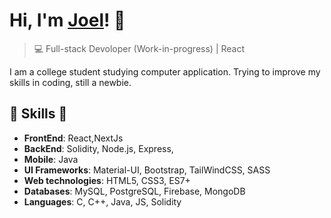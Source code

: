 # Hi, I'm [Joel](https://www.youtube.com/watch?v=dQw4w9WgXcQ)! 👋

>  💻 Full-stack Devoloper (Work-in-progress) | React

<!-- [![Twitter: @availchet](https://img.shields.io/twitter/follow/availchet?style=social)](https://twitter.com/availchet)
[![Linkedin: chetanya-kandhari](https://img.shields.io/badge/-Chetanya%20Kandhari-blue?style=flat-square&logo=Linkedin&logoColor=white&link=https://www.linkedin.com/in/chetanya-kandhari/)](https://www.linkedin.com/in/chetanya-kandhari/)
[![GitHub: @availchet](https://img.shields.io/github/followers/availchet?label=follow&style=social)](https://github.com/availchet)
[![GitHub: @chetanyakan](https://img.shields.io/github/followers/chetanyakan?label=follow&style=social)](https://github.com/chetanyakan) -->
<!-- <a href="https://dev.to/availchet">
  <img src="https://d2fltix0v2e0sb.cloudfront.net/dev-badge.svg" alt="Chetanya Kandhari's DEV Profile" height="20" width="25">
</a>
[![Gmail: availchet](https://img.shields.io/badge/Gmail-availchet-red)](mailto:availchet@gmail.com)
[![Stack Overflow: chetanya](https://img.shields.io/badge/-Stack%20Overflow-222222?logo=stack-overflow&link=https://stackoverflow.com/users/story/6241000)](https://stackoverflow.com/users/story/6241000)

--- -->

I am a college student studying computer application. Trying to improve my skills in coding, still a newbie.

<!-- ## ⚡ Stats
![Chetanya's GitHub Stats](https://github-readme-stats.vercel.app/api?username=chetanyakan&hide=["issues"]&show_icons=true)
![Chetanya's GitHub Stats](https://github-readme-stats.vercel.app/api?username=availchet&hide=["issues"]&show_icons=true) -->

##  🎉 Skills  🎉
- **FrontEnd**: React,NextJs
- **BackEnd**: Solidity, Node.js, Express,
- **Mobile**: Java
- **UI Frameworks**: Material-UI, Bootstrap, TailWindCSS, SASS
- **Web technologies**: HTML5, CSS3, ES7+
- **Databases**: MySQL, PostgreSQL, Firebase, MongoDB
- **Languages**: C, C++, Java, JS, Solidity

